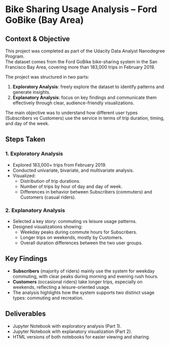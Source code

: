 # Bike Sharing Usage Analysis – Ford GoBike (Bay Area)

## Context & Objective
This project was completed as part of the Udacity Data Analyst Nanodegree Program.  
The dataset comes from the Ford GoBike bike-sharing system in the San Francisco Bay Area, covering more than 183,000 trips in February 2019.  

The project was structured in two parts:
1. **Exploratory Analysis**: freely explore the dataset to identify patterns and generate insights.  
2. **Explanatory Analysis**: focus on key findings and communicate them effectively through clear, audience-friendly visualizations.  

The main objective was to understand how different user types (Subscribers vs Customers) use the service in terms of trip duration, timing, and day of the week.

## Steps Taken

### 1. Exploratory Analysis
- Explored 183,000+ trips from February 2019.  
- Conducted univariate, bivariate, and multivariate analysis.  
- Visualized:  
  - Distribution of trip durations.  
  - Number of trips by hour of day and day of week.  
  - Differences in behavior between Subscribers (commuters) and Customers (casual riders).  

### 2. Explanatory Analysis
- Selected a key story: commuting vs leisure usage patterns.  
- Designed visualizations showing:  
  - Weekday peaks during commute hours for Subscribers.  
  - Longer trips on weekends, mostly by Customers.  
  - Overall duration differences between the two user groups.  

## Key Findings
- **Subscribers** (majority of riders) mainly use the system for weekday commuting, with clear peaks during morning and evening rush hours.  
- **Customers** (occasional riders) take longer trips, especially on weekends, reflecting a leisure-oriented usage.  
- The analysis highlights how the system supports two distinct usage types: commuting and recreation.  

## Deliverables
- Jupyter Notebook with exploratory analysis (Part 1).  
- Jupyter Notebook with explanatory visualization (Part 2).  
- HTML versions of both notebooks for easier viewing and sharing.  
